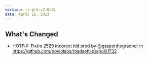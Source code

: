 ```yaml
---
version: rs-prd-v2.0.31
date: April 25, 2023
---
```


## What's Changed
* HOTFIX: Fix/rs 2529 incorect ldd prod by @gasperthegracner in https://github.com/poviolabs/roadsoft-be/pull/1732